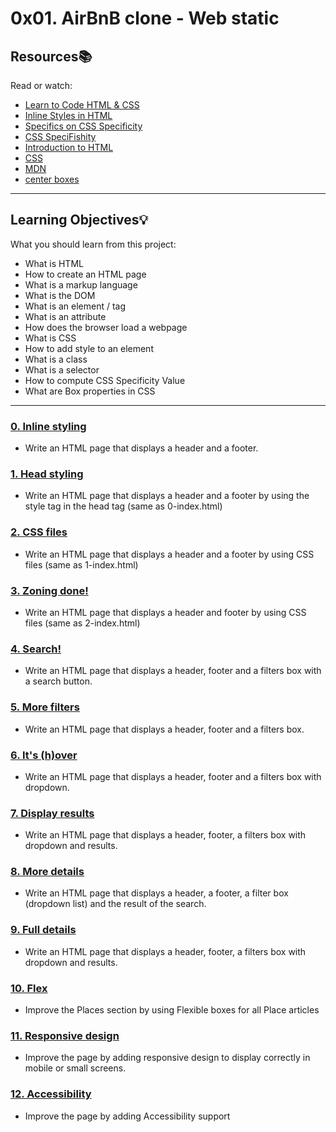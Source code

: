 # 0x01. AirBnB clone - Web static

## Resources:books:
Read or watch:
* [Learn to Code HTML & CSS](https://intranet.hbtn.io/rltoken/qq7qrSgdVRuD1kPd_jf7Fw)
* [Inline Styles in HTML](https://intranet.hbtn.io/rltoken/Hx5KFagrj9L-HtAZ8SHK1Q)
* [Specifics on CSS Specificity](https://intranet.hbtn.io/rltoken/sO3wz-QbhwYdKJqvokC4PA)
* [CSS SpeciFishity](https://intranet.hbtn.io/rltoken/NvqQf3dgY64bb-QWC5Cueg)
* [Introduction to HTML](https://intranet.hbtn.io/rltoken/STaxnOI5qv1enUuwIALelw)
* [CSS](https://intranet.hbtn.io/rltoken/g-uj9Azx1rALX49xCZHK0w)
* [MDN](https://intranet.hbtn.io/rltoken/El1BHRNNO2hPEcOt_XwF-Q)
* [center boxes](https://intranet.hbtn.io/rltoken/HI0qRNDq20cgICIhO18kUQ)

---
## Learning Objectives:bulb:
What you should learn from this project:

* What is HTML
* How to create an HTML page
* What is a markup language
* What is the DOM
* What is an element / tag
* What is an attribute
* How does the browser load a webpage
* What is CSS
* How to add style to an element
* What is a class
* What is a selector
* How to compute CSS Specificity Value
* What are Box properties in CSS

---

### [0. Inline styling](./0-index.html)
* Write an HTML page that displays a header and a footer.


### [1. Head styling](./1-index.html)
* Write an HTML page that displays a header and a footer by using the style tag in the head tag (same as 0-index.html)


### [2. CSS files](./2-index.html)
* Write an HTML page that displays a header and a footer by using CSS files (same as 1-index.html)


### [3. Zoning done!](./3-index.html)
* Write an HTML page that displays a header and footer by using CSS files (same as 2-index.html)


### [4. Search!](./4-index.html)
* Write an HTML page that displays a header, footer and a filters box with a search button.


### [5. More filters](./5-index.html)
* Write an HTML page that displays a header, footer and a filters box.


### [6. It's (h)over](./6-index.html)
* Write an HTML page that displays a header, footer and a filters box with dropdown.


### [7. Display results](./7-index.html)
* Write an HTML page that displays a header, footer, a filters box with dropdown and results.


### [8. More details](./8-index.html)
* Write an HTML page that displays a header, a footer, a filter box (dropdown list) and the result of the search.


### [9. Full details](./100-index.html)
* Write an HTML page that displays a header, footer, a filters box with dropdown and results.


### [10. Flex](./101-index.html)
* Improve the Places section by using Flexible boxes for all Place articles


### [11. Responsive design](./102-index.html)
* Improve the page by adding responsive design to display correctly in mobile or small screens.


### [12. Accessibility](./103-index.html)
* Improve the page by adding Accessibility support

